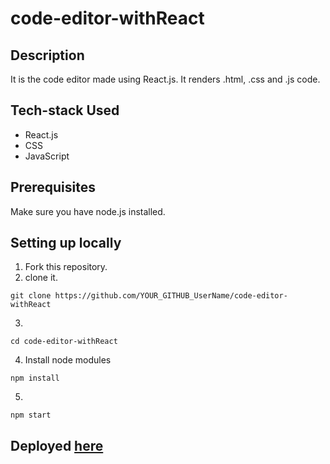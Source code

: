 # code-editor-withReact

## Description
It is the code editor made using React.js. It renders .html, .css and .js code.
## Tech-stack Used
- React.js
- CSS
- JavaScript

## Prerequisites

Make sure you have node.js installed.

## Setting up locally
1. Fork this repository.
2. clone it.
 ```
 git clone https://github.com/YOUR_GITHUB_UserName/code-editor-withReact
 ```
3. 
 ```
 cd code-editor-withReact
 ```
4. Install node modules
 ```
 npm install
 ```
5. 
 ```
 npm start
 ```
   

## Deployed [here](https://code-editor-mukul.netlify.app/)
